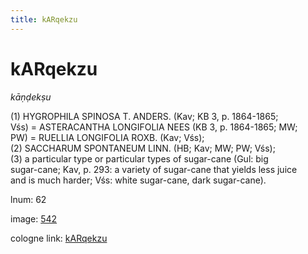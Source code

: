 ```yaml
---
title: kARqekzu
---
```


# kARqekzu

<i>kāṇḍekṣu</i>  <div n="P" />(1) <bot>HYGROPHILA SPINOSA T. ANDERS.</bot> (Kav; KB 3, p. 1864-1865; <div n="lb" />Vśs) = <bot>ASTERACANTHA LONGIFOLIA NEES</bot> (KB 3, p. 1864-1865; MW; <div n="lb" />PW) = <bot>RUELLIA LONGIFOLIA ROXB.</bot> (Kav; Vśs); <div n="P" />(2) <bot>SACCHARUM SPONTANEUM LINN.</bot> (HB; Kav; MW; PW; Vśs); <div n="P" />(3) a particular type or particular types of sugar-cane (Gul: big <div n="lb" />sugar-cane; Kav, p. 293: a variety of sugar-cane that yields less juice <div n="lb" />and is much harder; Vśs: white sugar-cane, dark sugar-cane).

lnum: 62

image: [542](https://www.sanskrit-lexicon.uni-koeln.de/scans/csl-apidev/servepdf.php?dict=snp&page=542)

cologne link: [kARqekzu](https://sanskrit-lexicon.uni-koeln.de/scans/csl-apidev/getword.php?dict=snp&key=kARqekzu)

